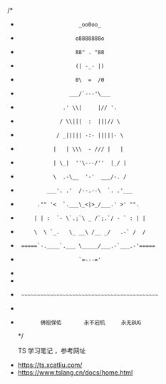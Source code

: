 /\*

-                        _oo0oo_
-                       o8888888o
-                       88" . "88
-                       (| -_- |)
-                       0\  =  /0
-                     ___/`---'\___
-                   .' \\|     |// '.
-                  / \\|||  :  |||// \
-                 / _||||| -:- |||||- \
-                |   | \\\  - /// |   |
-                | \_|  ''\---/''  |_/ |
-                \  .-\__  '-'  ___/-. /
-              ___'. .'  /--.--\  `. .'___
-           ."" '<  `.___\_<|>_/___.' >' "".
-          | | :  `- \`.;`\ _ /`;.`/ - ` : | |
-          \  \ `_.   \_ __\ /__ _/   .-` /  /
-      =====`-.____`.___ \_____/___.-`___.-'=====
-                        `=---='
-
-
-      ~~~~~~~~~~~~~~~~~~~~~~~~~~~~~~~~~~~~~~~~~~~
-
-            佛祖保佑       永不宕机     永无BUG
  \*/

  
  TS 学习笔记 ，参考网址

* https://ts.xcatliu.com/
* https://www.tslang.cn/docs/home.html
